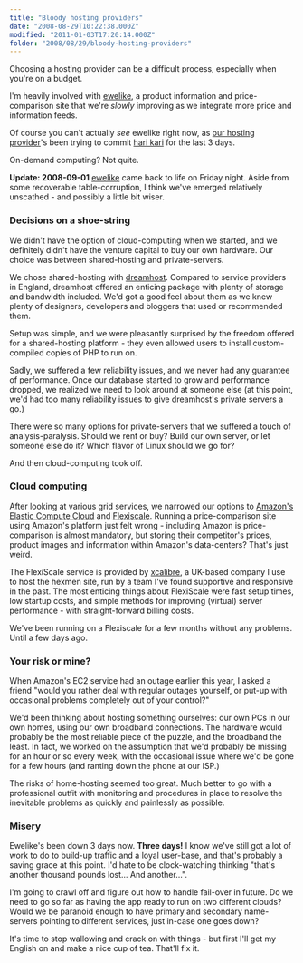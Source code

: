```yaml
---
title: "Bloody hosting providers"
date: "2008-08-29T10:22:38.000Z"
modified: "2011-01-03T17:20:14.000Z"
folder: "2008/08/29/bloody-hosting-providers"
---
```


Choosing a hosting provider can be a difficult process, especially when you're on a budget.

I'm heavily involved with [ewelike](http://ewelike.com), a product information and price-comparison site that we're _slowly_ improving as we integrate more price and information feeds.

Of course you can't actually _see_ ewelike right now, as [our hosting provider](http://www.flexiscale.com/)'s been trying to commit [hari kari](http://en.wikipedia.org/wiki/Hari_kari) for the last 3 days.

On-demand computing? Not quite.

**Update: 2008-09-01** [ewelike](http://ewelike.com) came back to life on Friday night. Aside from some recoverable table-corruption, I think we've emerged relatively unscathed - and possibly a little bit wiser.

### Decisions on a shoe-string

We didn't have the option of cloud-computing when we started, and we definitely didn't have the venture capital to buy our own hardware. Our choice was between shared-hosting and private-servers.

We chose shared-hosting with [dreamhost](http://www.dreamhost.com). Compared to service providers in England, dreamhost offered an enticing package with plenty of storage and bandwidth included. We'd got a good feel about them as we knew plenty of designers, developers and bloggers that used or recommended them.

Setup was simple, and we were pleasantly surprised by the freedom offered for a shared-hosting platform - they even allowed users to install custom-compiled copies of PHP to run on.

Sadly, we suffered a few reliability issues, and we never had any guarantee of performance. Once our database started to grow and performance dropped, we realized we need to look around at someone else (at this point, we'd had too many reliability issues to give dreamhost's private servers a go.)

There were so many options for private-servers that we suffered a touch of analysis-paralysis. Should we rent or buy? Build our own server, or let someone else do it? Which flavor of Linux should we go for?

And then cloud-computing took off.

### Cloud computing

After looking at various grid services, we narrowed our options to [Amazon's Elastic Compute Cloud](http://aws.amazon.com/ec2) and [Flexiscale](http://www.flexiscale.com). Running a price-comparison site using Amazon's platform just felt wrong - including Amazon is price-comparison is almost mandatory, but storing their competitor's prices, product images and information within Amazon's data-centers? That's just weird.

The FlexiScale service is provided by [xcalibre](http://www.xcalibre.co.uk/index.html), a UK-based company I use to host the hexmen site, run by a team I've found supportive and responsive in the past. The most enticing things about FlexiScale were fast setup times, low startup costs, and simple methods for improving (virtual) server performance - with straight-forward billing costs.

We've been running on a Flexiscale for a few months without any problems. Until a few days ago.

### Your risk or mine?

When Amazon's EC2 service had an outage earlier this year, I asked a friend "would you rather deal with regular outages yourself, or put-up with occasional problems completely out of your control?"

We'd been thinking about hosting something ourselves: our own PCs in our own homes, using our own broadband connections. The hardware would probably be the most reliable piece of the puzzle, and the broadband the least. In fact, we worked on the assumption that we'd probably be missing for an hour or so every week, with the occasional issue where we'd be gone for a few hours (and ranting down the phone at our ISP.)

The risks of home-hosting seemed too great. Much better to go with a professional outfit with monitoring and procedures in place to resolve the inevitable problems as quickly and painlessly as possible.

### Misery

Ewelike's been down 3 days now. **Three days!** I know we've still got a lot of work to do to build-up traffic and a loyal user-base, and that's probably a saving grace at this point. I'd hate to be clock-watching thinking "that's another thousand pounds lost... And another...".

I'm going to crawl off and figure out how to handle fail-over in future. Do we need to go so far as having the app ready to run on two different clouds? Would we be paranoid enough to have primary and secondary name-servers pointing to different services, just in-case one goes down?

It's time to stop wallowing and crack on with things - but first I'll get my English on and make a nice cup of tea. That'll fix it.
